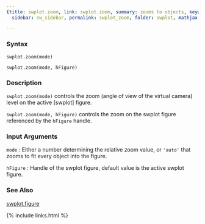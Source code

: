 ```yaml
---
{title: swplot.zoom, link: swplot.zoom, summary: zooms to objects, keywords: sample,
  sidebar: sw_sidebar, permalink: swplot_zoom, folder: swplot, mathjax: 'true'}

---
```

  
### Syntax
  
`swplot.zoom(mode)`
  
`swplot.zoom(mode, hFigure)`
 
### Description
  
`swplot.zoom(mode)` controls the zoom (angle of view of the virtual
camera) level on the active [swplot] figure.
  
`swplot.zoom(mode, hFigure)` controls the zoom on the swplot figure
referenced by the `hFigure` handle.
 
### Input Arguments
  
`mode`
: Either a number determining the relative zoom value, or `'auto'`
  that zooms to fit every object into the figure.
  
`hFigure`
: Handle of the swplot figure, default value is the active swplot figure.
  
### See Also
  
[swplot.figure](swplot_figure)
 

{% include links.html %}
